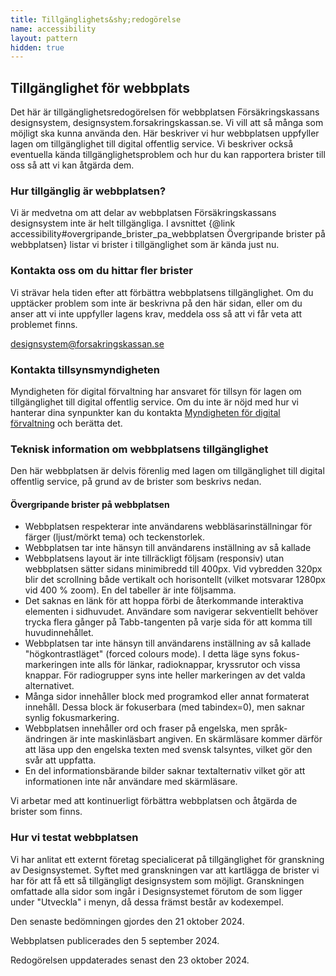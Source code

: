 ```yaml
---
title: Tillgänglighets&shy;redogörelse
name: accessibility
layout: pattern
hidden: true
---
```


## Tillgänglighet för webbplats

Det här är tillgänglighetsredogörelsen för webbplatsen Försäkringskassans designsystem, designsystem.forsakringskassan.se.
Vi vill att så många som möjligt ska kunna använda den. Här beskriver vi hur webbplatsen uppfyller lagen om tillgänglighet till digital offentlig service.
Vi beskriver också eventuella kända tillgänglighetsproblem och hur du kan rapportera brister till oss så att vi kan åtgärda dem.

### Hur tillgänglig är webbplatsen?

Vi är medvetna om att delar av webbplatsen Försäkringskassans designsystem inte är helt tillgängliga.
I avsnittet {@link accessibility#overgripande_brister_pa_webbplatsen Övergripande brister på webbplatsen} listar vi brister i tillgänglighet som är kända just nu.

### Kontakta oss om du hittar fler brister

Vi strävar hela tiden efter att förbättra webbplatsens tillgänglighet.
Om du upptäcker problem som inte är beskrivna på den här sidan, eller om du anser att vi inte uppfyller lagens krav, meddela oss så att vi får veta att problemet finns.

designsystem@forsakringskassan.se

### Kontakta tillsynsmyndigheten

Myndigheten för digital förvaltning har ansvaret för tillsyn för lagen om tillgänglighet till digital offentlig service.
Om du inte är nöjd med hur vi hanterar dina synpunkter kan du kontakta [Myndigheten för digital förvaltning](https://www.digg.se/) och berätta det.

### Teknisk information om webbplatsens tillgänglighet

Den här webbplatsen är delvis förenlig med lagen om tillgänglighet till digital offentlig service, på grund av de brister som beskrivs nedan.

#### Övergripande brister på webbplatsen

-   Webbplatsen respekterar inte användarens webbläsarinställningar för färger (ljust/mörkt tema) och teckenstorlek.
-   Webbplatsen tar inte hänsyn till användarens inställning av så kallade
-   Webbplatsens layout är inte tillräckligt följsam (responsiv) utan webbplatsen sätter sidans minimibredd till 400px.
    Vid vybredden 320px blir det scrollning både vertikalt och horisontellt (vilket motsvarar 1280px vid 400 % zoom).
    En del tabeller är inte följsamma.
-   Det saknas en länk för att hoppa förbi de återkommande interaktiva elementen i sidhuvudet.
    Användare som navigerar sekventiellt behöver trycka flera gånger på Tabb-tangenten på varje sida för att komma till huvudinnehållet.
-   Webbplatsen tar inte hänsyn till användarens inställning av så kallade "högkontrastläget" (forced colours mode).
    I detta läge syns fokus-markeringen inte alls för länkar, radioknappar, kryssrutor och vissa knappar.
    För radiogrupper syns inte heller markeringen av det valda alternativet.
-   Många sidor innehåller block med programkod eller annat formaterat innehåll.
    Dessa block är fokuserbara (med tabindex=0), men saknar synlig fokusmarkering.
-   Webbplatsen innehåller ord och fraser på engelska, men språk-ändringen är inte maskinläsbart angiven.
    En skärmläsare kommer därför att läsa upp den engelska texten med svensk talsyntes, vilket gör den svår att uppfatta.
-   En del informationsbärande bilder saknar textalternativ vilket gör att informationen inte når användare med skärmläsare.

Vi arbetar med att kontinuerligt förbättra webbplatsen och åtgärda de brister som finns.

### Hur vi testat webbplatsen

Vi har anlitat ett externt företag specialicerat på tillgänglighet för granskning av Designsystemet.
Syftet med granskningen var att kartlägga de brister vi har för att få ett så tillgängligt designsystem som möjligt.
Granskningen omfattade alla sidor som ingår i Designsystemet förutom de som ligger under "Utveckla" i menyn, då dessa främst består av kodexempel.

Den senaste bedömningen gjordes den 21 oktober 2024.

Webbplatsen publicerades den 5 september 2024.

Redogörelsen uppdaterades senast den 23 oktober 2024.
